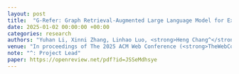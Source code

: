```yaml
---
layout: post
title:  "G-Refer: Graph Retrieval-Augmented Large Language Model for Explainable Recommendation"
date: 2025-01-02 00:00:00 +00:00
categories: research
authors: "Yuhan Li, Xinni Zhang, Linhao Luo, <strong>Heng Chang^</strong>, Yuxiang Ren, Irwin King, Jia Li"
venue: "In proceedings of The 2025 ACM Web Conference (<strong>TheWebConf (WWW)</strong>)"
note: "^: Project Lead"
paper: https://openreview.net/pdf?id=JSSeMdhsye
---
```

